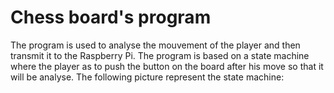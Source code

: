 # Chess board's program
The program is used to analyse the mouvement of the player and then transmit it to the Raspberry Pi. The program is based on a state machine where the player as to push the button on the board after his move so that it will be analyse. The following picture represent the state machine:

